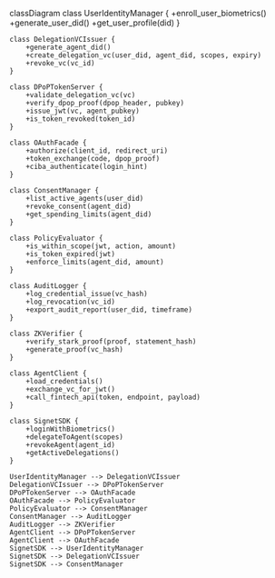 classDiagram
class UserIdentityManager {
+enroll_user_biometrics()
+generate_user_did()
+get_user_profile(did)
}

    class DelegationVCIssuer {
        +generate_agent_did()
        +create_delegation_vc(user_did, agent_did, scopes, expiry)
        +revoke_vc(vc_id)
    }

    class DPoPTokenServer {
        +validate_delegation_vc(vc)
        +verify_dpop_proof(dpop_header, pubkey)
        +issue_jwt(vc, agent_pubkey)
        +is_token_revoked(token_id)
    }

    class OAuthFacade {
        +authorize(client_id, redirect_uri)
        +token_exchange(code, dpop_proof)
        +ciba_authenticate(login_hint)
    }

    class ConsentManager {
        +list_active_agents(user_did)
        +revoke_consent(agent_did)
        +get_spending_limits(agent_did)
    }

    class PolicyEvaluator {
        +is_within_scope(jwt, action, amount)
        +is_token_expired(jwt)
        +enforce_limits(agent_did, amount)
    }

    class AuditLogger {
        +log_credential_issue(vc_hash)
        +log_revocation(vc_id)
        +export_audit_report(user_did, timeframe)
    }

    class ZKVerifier {
        +verify_stark_proof(proof, statement_hash)
        +generate_proof(vc_hash)
    }

    class AgentClient {
        +load_credentials()
        +exchange_vc_for_jwt()
        +call_fintech_api(token, endpoint, payload)
    }

    class SignetSDK {
        +loginWithBiometrics()
        +delegateToAgent(scopes)
        +revokeAgent(agent_id)
        +getActiveDelegations()
    }

    UserIdentityManager --> DelegationVCIssuer
    DelegationVCIssuer --> DPoPTokenServer
    DPoPTokenServer --> OAuthFacade
    OAuthFacade --> PolicyEvaluator
    PolicyEvaluator --> ConsentManager
    ConsentManager --> AuditLogger
    AuditLogger --> ZKVerifier
    AgentClient --> DPoPTokenServer
    AgentClient --> OAuthFacade
    SignetSDK --> UserIdentityManager
    SignetSDK --> DelegationVCIssuer
    SignetSDK --> ConsentManager
